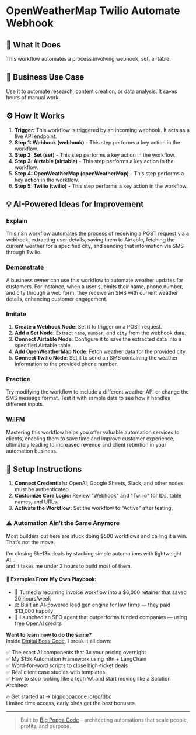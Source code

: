 # OpenWeatherMap Twilio Automate Webhook

## 🚀 What It Does
This workflow automates a process involving webhook, set, airtable.

## 💼 Business Use Case
Use it to automate research, content creation, or data analysis. It saves hours of manual work.

## ⚙️ How It Works
1.  **Trigger:** This workflow is triggered by an incoming webhook. It acts as a live API endpoint.
2. **Step 1: Webhook (webhook)** - This step performs a key action in the workflow.
3. **Step 2: Set (set)** - This step performs a key action in the workflow.
4. **Step 3: Airtable (airtable)** - This step performs a key action in the workflow.
5. **Step 4: OpenWeatherMap (openWeatherMap)** - This step performs a key action in the workflow.
6. **Step 5: Twilio (twilio)** - This step performs a key action in the workflow.

## 💡 AI-Powered Ideas for Improvement
### Explain
This n8n workflow automates the process of receiving a POST request via a webhook, extracting user details, saving them to Airtable, fetching the current weather for a specified city, and sending that information via SMS through Twilio.

### Demonstrate
A business owner can use this workflow to automate weather updates for customers. For instance, when a user submits their name, phone number, and city through a web form, they receive an SMS with current weather details, enhancing customer engagement.

### Imitate
1. **Create a Webhook Node**: Set it to trigger on a POST request.
2. **Add a Set Node**: Extract `name`, `number`, and `city` from the webhook data.
3. **Connect Airtable Node**: Configure it to save the extracted data into a specified Airtable table.
4. **Add OpenWeatherMap Node**: Fetch weather data for the provided city.
5. **Connect Twilio Node**: Set it to send an SMS containing the weather information to the provided phone number.

### Practice
Try modifying the workflow to include a different weather API or change the SMS message format. Test it with sample data to see how it handles different inputs.

### WIIFM
Mastering this workflow helps you offer valuable automation services to clients, enabling them to save time and improve customer experience, ultimately leading to increased revenue and client retention in your automation business.

## 🔧 Setup Instructions
1. **Connect Credentials:** OpenAI, Google Sheets, Slack, and other nodes must be authenticated.
2. **Customize Core Logic:** Review "Webhook" and "Twilio" for IDs, table names, and URLs.
3. **Activate the Workflow:** Set the workflow to "Active" after testing.

### ⚠️ Automation Ain’t the Same Anymore

Most builders out here are stuck doing $500 workflows and calling it a win.  
That’s not the move.  

I'm closing $6k–$13k deals by stacking simple automations with lightweight AI...  
and it takes me under 2 hours to build most of them.

#### 🧠 Examples From My Own Playbook:
- 🔁 Turned a recurring invoice workflow into a $6,000 retainer that saved 20 hours/week  
- ⚖️ Built an AI-powered lead gen engine for law firms — they paid $13,000 happily  
- 🚀 Launched an SEO agent that outperforms funded companies — using free OpenAI credits  

**Want to learn how to do the same?**  
Inside [Digital Boss Code](https://bigpoppacode.io/go/dbc), I break it all down:

✅ The exact AI components that 3x your pricing overnight  
✅ My $15k Automation Framework using n8n + LangChain  
✅ Word-for-word scripts to close high-ticket deals  
✅ Real client case studies with templates  
✅ How to stop looking like a tech VA and start moving like a Solution Architect  

🔥 Get started at → [bigpoppacode.io/go/dbc](https://bigpoppacode.io/go/dbc)  
Limited time access, early birds get the best bonuses.

---
> Built by [Big Poppa Code](https://bigpoppacode.io) – architecting automations that scale people, profits, and purpose.

